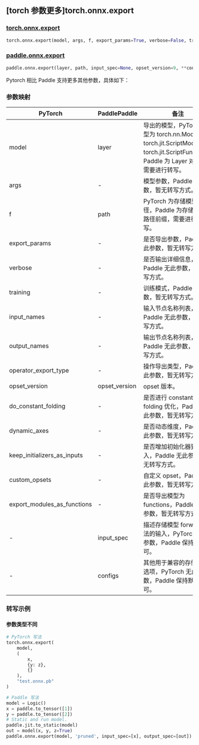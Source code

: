 ## [torch 参数更多]torch.onnx.export

### [torch.onnx.export](https://pytorch.org/docs/stable/onnx.html#torch.onnx.export)

```python
torch.onnx.export(model, args, f, export_params=True, verbose=False, training=<TrainingMode.EVAL: 0>, input_names=None, output_names=None, operator_export_type=<OperatorExportTypes.ONNX: 0>, opset_version=None, do_constant_folding=True, dynamic_axes=None, keep_initializers_as_inputs=None, custom_opsets=None, export_modules_as_functions=False)
```

### [paddle.onnx.export](https://www.paddlepaddle.org.cn/documentation/docs/zh/api/paddle/onnx/export_cn.html)

```python
paddle.onnx.export(layer, path, input_spec=None, opset_version=9, **configs)
```

Pytorch 相比 Paddle 支持更多其他参数，具体如下：

### 参数映射

| PyTorch                     | PaddlePaddle  | 备注                                                                                                                                 |
| --------------------------- | ------------- | ------------------------------------------------------------------------------------------------------------------------------------ |
| model                       | layer         | 导出的模型，PyTorch 类型为 torch.nn.Module, torch.jit.ScriptModule 或 torch.jit.ScriptFunction，Paddle 为 Layer 对象，需要进行转写。 |
| args                        | -             | 模型参数，Paddle 无此参数，暂无转写方式。                                                                                            |
| f                           | path          | PyTorch 为存储模型路径，Paddle 为存储模型的路径前缀，需要进行转写。                                                                  |
| export_params               | -             | 是否导出参数，Paddle 无此参数，暂无转写方式。                                                                                        |
| verbose                     | -             | 是否输出详细信息，Paddle 无此参数，暂无转写方式。                                                                                    |
| training                    | -             | 训练模式，Paddle 无此参数，暂无转写方式。                                                                                            |
| input_names                 | -             | 输入节点名称列表，Paddle 无此参数，暂无转写方式。                                                                                    |
| output_names                | -             | 输出节点名称列表，Paddle 无此参数，暂无转写方式。                                                                                    |
| operator_export_type        | -             | 操作导出类型，Paddle 无此参数，暂无转写方式。                                                                                        |
| opset_version               | opset_version | opset 版本。                                                                                                                         |
| do_constant_folding         | -             | 是否进行 constant-folding 优化，Paddle 无此参数，暂无转写方式。                                                                      |
| dynamic_axes                | -             | 是否动态维度，Paddle 无此参数，暂无转写方式。                                                                                        |
| keep_initializers_as_inputs | -             | 是否增加初始化器到输入，Paddle 无此参数，暂无转写方式。                                                                              |
| custom_opsets               | -             | 自定义 opset，Paddle 无此参数，暂无转写方式。                                                                                        |
| export_modules_as_functions | -             | 是否导出模型为 functions，Paddle 无此参数，暂无转写方式。                                                                            |
| -                           | input_spec    | 描述存储模型 forward 方法的输入，PyTorch 无此参数，Paddle 保持默认即可。                                                             |
| -                           | configs       | 其他用于兼容的存储配置选项，PyTorch 无此参数，Paddle 保持默认即可。                                                                  |

### 转写示例

#### 参数类型不同

```python
# PyTorch 写法
torch.onnx.export(
    model,
    (
        x,
        {y: z},
        {}
    ),
    "test.onnx.pb"
)

# Paddle 写法
model = Logic()
x = paddle.to_tensor([1])
y = paddle.to_tensor([2])
# Static and run model.
paddle.jit.to_static(model)
out = model(x, y, z=True)
paddle.onnx.export(model, 'pruned', input_spec=[x], output_spec=[out])
```
